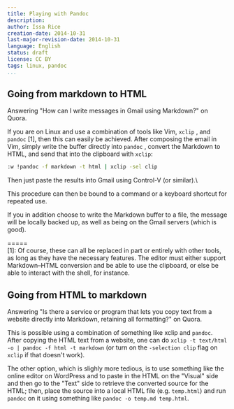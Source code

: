 ```yaml
---
title: Playing with Pandoc
description: 
author: Issa Rice
creation-date: 2014-10-31
last-major-revision-date: 2014-10-31
language: English
status: draft
license: CC BY
tags: linux, pandoc
...
```


## Going from markdown to HTML

Answering "How can I write messages in Gmail using Markdown?" on Quora.

If you are on Linux and use a combination of tools like Vim, `xclip` , and `pandoc` [1], then this can easily be achieved. After composing the email in Vim, simply write the buffer directly into `pandoc` , convert the Markdown to HTML, and send that into the clipboard with `xclip`:

```bash
:w !pandoc -f markdown -t html | xclip -sel clip
```

Then just paste the results into Gmail using Control-V (or similar).\

This procedure can then be bound to a command or a keyboard shortcut for
repeated use.

If you in addition choose to write the Markdown buffer to a file, the
message will be locally backed up, as well as being on the Gmail servers
(which is good).

=\=\=\=\=\
[1]\: Of course, these can all be replaced in part or entirely with other
tools, as long as they have the necessary features. The editor must
either support Markdown–HTML conversion and be able to use the
clipboard, or else be able to interact with the shell, for instance.

## Going from HTML to markdown

Answering "Is there a service or program that lets you copy text from a website directly into Markdown, retaining all formatting?" on Quora.

This is possible using a combination of something like xclip and `pandoc`.
After copying the HTML text from a website, one can do `xclip -t text/html -o | pandoc -f html -t markdown` (or turn on the `-selection clip` flag on `xclip` if that doesn't work).

The other option, which is slighly more tedious, is to use something
like the online editor on WordPress and to paste in the HTML on the
"Visual" side and then go to the "Text" side to retrieve the converted
source for the HTML; then, place the source into a local HTML file (e.g.  `temp.html`) and run `pandoc` on it using something like `pandoc -o temp.md temp.html`.
